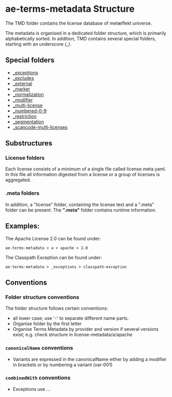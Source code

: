 # ae-terms-metadata Structure

The TMD folder contains the license database of metæffekt universe.

The metadata is organised in a dedicated folder structure, which is primarily alphabetically sorted.
In addition, TMD contains several special folders, starting with an underscore *(_)*.

## Special folders
* [_exceptions](_exceptions/README.md)
* [_excludes](_excludes/README.md)
* [_external](_external/README.md)
* [_marker](_marker/README.md)
* [_normalization](_normalization/README.md)
* [_modifier](_modifier/README.md)
* [_multi-license](_multi-license/README.md)
* [_numbered-0-9](_numbered-0-9/README.md)
* [_restriction](_restriction/README.md)
* [_segmentation](_segmentation/README.md)
* [_scancode-multi-licenses](_scancode-multi-licenses/README.md)

## Substructures

### License folders
Each license consists of a minimum of a single file called license.meta.yaml.
In this file all information digested from a license or a group of licenses is aggregated.

### .meta folders
In addition, a "license" folder, containing the license text and a ".meta" folder can be present.
The **".meta"** folder contains runtime information.

## Examples:

The Apache License 2.0 can be found under:

    ae-terms-metadata > a > apache > 2.0

The Classpath Exception can be found under:

    ae-terms-metadata > _exceptions > classpath-exception

## Conventions

### Folder structure conventions

The folder structure follows certain conventions:
* all lower case; use '-' to separate different name parts.
* Organise folder by the first letter
* Organise Terms Metadata by provider and version if several versions exist; e.g. check structure in license-metadata/a/apache

### `canonicalName` conventions

* Variants are expressed in the canonicalName either by adding a modifier in brackets or by numbering a variant (var-001)

### `combinedWith` conventions
* Exceptions use ... 
